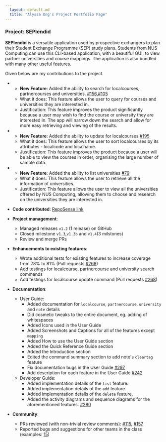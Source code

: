 ```yaml
---
  layout: default.md
  title: "Alyssa Ong's Project Portfolio Page"
---
```


### Project: SEPlendid

**SEPlendid** is a versatile application used by prospective exchangers to plan their Student Exchange Programme (SEP)
study plans. Students from NUS Computing can use this CLI-based application, with a beautiful GUI, to view partner
universities and course mappings. The application is also bundled with many other useful features.

Given below are my contributions to the project.

* * **New Feature**: Added the ability to search for localcourses, partnercourses and universities. [#156,#105](https://github.com/AY2324S1-CS2103T-W10-2/tp/pull/156)
  * What it does: This feature allows the user to query for courses and universities they are interested in.
  * Justification: This feature improves the product significantly because a user may wish to find the course or 
    university they are interested in. The app will narrow down the search and allow for more easy retrieving and
    viewing of the results.

* * **New Feature**: Added the ability to update for localcourses [#195](https://github.com/AY2324S1-CS2103T-W10-2/tp/pull/195)
  * What it does: This feature allows the user to sort localcourses by its attributes - localcode and localname.
  * Justification: This feature improves the product because a user will be able to view the courses in order, 
    organising the large number of sample data.

* * **New Feature**: Added the ability to list universities [#79](https://github.com/AY2324S1-CS2103T-W10-2/tp/pull/79)
  * What it does: This feature allows the user to retrieve all the information of universities.
  * Justification: This feature allows the user to view all the universities offered by NUS Computing, allowing them to 
    choose and research on the universities they are interested in.


* **Code contributed**: [RepoSense link](https://nus-cs2103-ay2324s1.github.io/tp-dashboard/?search=alyssaongyx&breakdown=false&sort=groupTitle%20dsc&sortWithin=title&since=2023-09-22&timeframe=commit&mergegroup=&groupSelect=groupByRepos)

* **Project management**:
  * Managed releases `v1.2` (1 release) on GitHub
  * Closed milestone `v1.3`,`v1.3b` and `v1.4`(3 milstones)
  * Review and merge PRs

* **Enhancements to existing features**:
  * Wrote additional tests for existing features to increase coverage from 78% to 81% (Pull requests [#268](https://github.com/AY2324S1-CS2103T-W10-2/tp/pull/268))
  * Add testings for localcourse, partnercourse and university search commands 
  * Add testings for localcourse update command (Pull requests [#268](https://github.com/AY2324S1-CS2103T-W10-2/tp/pull/268))

* **Documentation**:
  * User Guide:
    * Added documentation for `localcourse`, `partnercourse`, `university` and `note` details 
    * Did cosmetic tweaks to the entire document, eg. adding of whitespaces
    * Added Icons used in the User Guide
    * Added Screenshots and Captions for all of the features except `mapping`
    * Added How to use the User Guide section
    * Added the Quick Reference Guide section
    * Added the Introduction section
    * Edited the command summary section to add note's `cleartag` feature
    * Fix documentation bugs in the User Guide [#297](https://github.com/AY2324S1-CS2103T-W10-2/tp/pull/297)
    * Add description for each feature in the User Guide [#242](https://github.com/AY2324S1-CS2103T-W10-2/tp/pull/242)
  * Developer Guide:
    * Added implementation details of the `list` feature.
    * Added implementation details of the `add` feature.
    * Added implementation details of the `delete` feature.
    * Added the activity diagrams and sequence diagrams for the aforementioned features. [\#280](https://github.com/AY2324S1-CS2103T-W10-2/tp/pull/280)

* **Community**:
  * PRs reviewed (with non-trivial review comments): [\#115](https://github.com/AY2324S1-CS2103T-W10-2/tp/pull/115), 
    [\#157](https://github.com/AY2324S1-CS2103T-W10-2/tp/pull/157)
  * Reported bugs and suggestions for other teams in the class (examples: [15](https://github.com/alyssaongyx/ped/issues/15))
  
  
